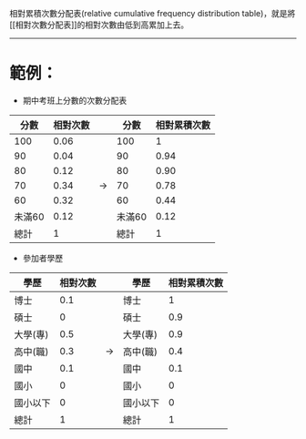 相對累積次數分配表(relative cumulative frequency distribution table)，就是將[[相對次數分配表]]的相對次數由低到高累加上去。
- - -
# 範例：
- 期中考班上分數的次數分配表

| 分數   | 相對次數 |               | 分數   | 相對累積次數 |
| ---- | ---- | ------------- | ---- | ------ |
| 100  | 0.06 |               | 100  | 1      |
| 90   | 0.04 |               | 90   | 0.94   |
| 80   | 0.12 |               | 80   | 0.90   |
| 70   | 0.34 | $\rightarrow$ | 70   | 0.78   |
| 60   | 0.32 |               | 60   | 0.44   |
| 未滿60 | 0.12 |               | 未滿60 | 0.12   |
| 總計   | 1    |               | 總計   | 1      |

- 參加者學歷

| 學歷    | 相對次數 |               | 學歷    | 相對累積次數 |
| ----- | ---- | ------------- | ----- | ------ |
| 博士    | 0.1  |               | 博士    | 1      |
| 碩士    | 0    |               | 碩士    | 0.9    |
| 大學(專) | 0.5  |               | 大學(專) | 0.9    |
| 高中(職) | 0.3  | $\rightarrow$ | 高中(職) | 0.4    |
| 國中    | 0.1  |               | 國中    | 0.1    |
| 國小    | 0    |               | 國小    | 0      |
| 國小以下  | 0    |               | 國小以下  | 0      |
| 總計    | 1    |               | 總計    | 1      |